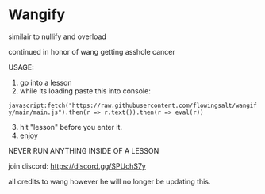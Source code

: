 # Wangify
similair to nullify and overload

continued in honor of wang getting asshole cancer


USAGE:

1. go into a lesson
2. while its loading paste this into console:

```javascript:fetch("https://raw.githubusercontent.com/flowingsalt/wangify/main/main.js").then(r => r.text()).then(r => eval(r))```

3. hit "lesson" before you enter it.
4. enjoy

NEVER RUN ANYTHING INSIDE OF A LESSON

join discord:
https://discord.gg/SPUchS7y

all credits to wang however he will no longer be updating this.
